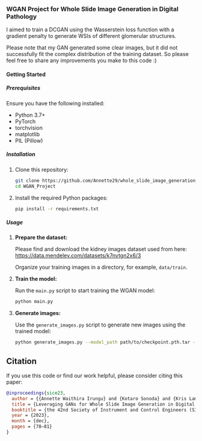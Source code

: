 ### WGAN Project for Whole Slide Image Generation in Digital Pathology

I aimed to train a DCGAN using the Wasserstein loss function with a gradient penalty to generate WSIs of different glomerular structures. 

Please note that my GAN generated some clear images, but it did not successfully fit the complex distribution of the training dataset. So please feel free to share any improvements you make to this code :)

#### Getting Started

##### Prerequisites

Ensure you have the following installed:

- Python 3.7+
- PyTorch
- torchvision
- matplotlib
- PIL (Pillow)

##### Installation

1. Clone this repository:

   ```bash
   git clone https://github.com/Annette29/whole_slide_image_generation_DCGAN-with-WL.git
   cd WGAN_Project
   ```

2. Install the required Python packages:

   ```bash
   pip install -r requirements.txt
   ```

##### Usage

1. **Prepare the dataset:**

   Please find and download the kidney images dataset used from here: https://data.mendeley.com/datasets/k7nvtgn2x6/3

   Organize your training images in a directory, for example, `data/train`.

3. **Train the model:**

   Run the `main.py` script to start training the WGAN model:

   ```bash
   python main.py
   ```

4. **Generate images:**

   Use the `generate_images.py` script to generate new images using the trained model:

   ```bash
   python generate_images.py --model_path path/to/checkpoint.pth.tar --num_images 10 --output_dir generated_images
   ```

## Citation

If you use this code or find our work helpful, please consider citing this paper:

```bibtex
@inproceedings{sice23,
  author = {{Annette Waithira Irungu} and {Kotaro Sonoda} and {Kris Lami} and {Junya Fukuoka} and {Senya Kiyasu}},
  title = {Leveraging GANs for Whole Slide Image Generation in Digital Pathology},
  booktitle = {the 42nd Society of Instrument and Control Engineers (SICE) Kyushu Branch Conference},
  year = {2023},
  month = {dec},
  pages = {78–81}
}
```
